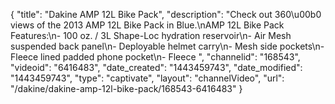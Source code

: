 {
    "title": "Dakine AMP 12L Bike Pack",
    "description": "Check out 360\u00b0 views of the 2013 AMP 12L Bike Pack in Blue.\nAMP 12L Bike Pack Features:\n- 100 oz. \/ 3L Shape-Loc hydration reservoir\n- Air Mesh suspended back panel\n- Deployable helmet carry\n- Mesh side pockets\n- Fleece lined padded phone pocket\n- Fleece ",
    "channelid": "168543",
    "videoid": "6416483",
    "date_created": "1443459743",
    "date_modified": "1443459743",
    "type": "captivate",
    "layout": "channelVideo",
    "url": "\/dakine\/dakine-amp-12l-bike-pack\/168543-6416483"
}